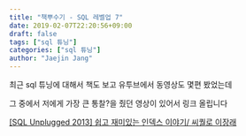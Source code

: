 ```yaml
---
title: "책뿌수기 - SQL 레벨업 7"
date: 2019-02-07T22:20:56+09:00
draft: false
tags: ["sql 튜닝"]
categories: ["sql 튜닝"]
author: "Jaejin Jang"
---
```


최근 sql 튜닝에 대해서 책도 보고 유투브에서 동영상도 몇편 봤었는데

그 중에서 저에게 가장 큰 통찰?을 줬던 영상이 있어서 링크 올립니다

[[SQL Unplugged 2013] 쉽고 재미있는 인덱스 이야기/ 씨퀄로 이장래](https://www.youtube.com/watch?v=TRfVeco4wZM)
